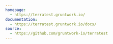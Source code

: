 ```yaml
---
homepage:
  - https://terratest.gruntwork.io/
documentation:
  - https://terratest.gruntwork.io/docs/
source:
  - https://github.com/gruntwork-io/terratest
---
```

